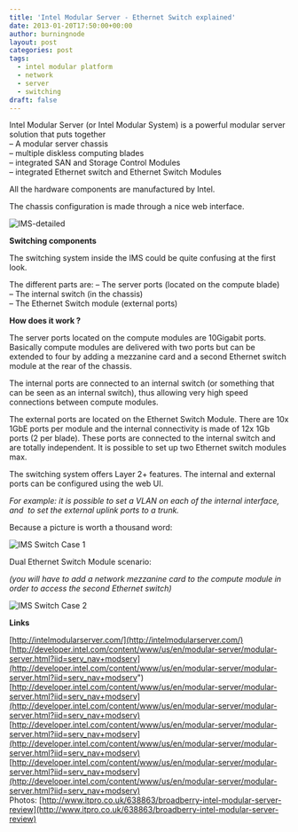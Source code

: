 ```yaml
---
title: 'Intel Modular Server - Ethernet Switch explained'
date: 2013-01-20T17:50:00+00:00
author: burningnode
layout: post
categories: post
tags:
  - intel modular platform
  - network
  - server
  - switching
draft: false
---
```

Intel Modular Server (or Intel Modular System) is a powerful modular server solution that puts together  
&#8211; A modular server chassis  
&#8211; multiple diskless computing blades  
&#8211; integrated SAN and Storage Control Modules  
&#8211; integrated Ethernet switch and Ethernet Switch Modules  

All the hardware components are manufactured by Intel.

The chassis configuration is made through a nice web interface.


![IMS-detailed](/IMS-detailed.jpg)  


**Switching components**

The switching system inside the IMS could be quite confusing at the first look.  

The different parts are:
&#8211; The server ports (located on the compute blade)  
&#8211; The internal switch (in the chassis)  
&#8211; The Ethernet Switch module (external ports)  


**How does it work ?**

The server ports located on the compute modules are 10Gigabit ports. Basically compute modules are delivered with two ports but can be extended to four by adding a mezzanine card and a second Ethernet switch module at the rear of the chassis.  

The internal ports are connected to an internal switch (or something that can be seen as an internal switch), thus allowing very high speed connections between compute modules.  

The external ports are located on the Ethernet Switch Module. There are 10x 1GbE ports per module and the internal connectivity is made of 12x 1Gb ports (2 per blade). These ports are connected to the internal switch and are totally independent. It is possible to set up two Ethernet switch modules max.  

The switching system offers Layer 2+ features. The internal and external ports can be configured using the web UI.  

_For example: it is possible to set a VLAN on each of the internal interface, and  to set the external uplink ports to a trunk._  

Because a picture is worth a thousand word: 

![IMS Switch Case 1](/IMS-sw-1.jpg)

Dual Ethernet Switch Module scenario:

_(you will have to add a network mezzanine card to the compute module in order to access the second Ethernet switch)_

![IMS Switch Case 2](/IMS-sw-2.jpg)


**Links**

[http://intelmodularserver.com/](http://intelmodularserver.com/)  
[http://developer.intel.com/content/www/us/en/modular-server/modular-server.html?iid=serv_nav+modserv](http://developer.intel.com/content/www/us/en/modular-server/modular-server.html?iid=serv_nav+modserv")  
[http://developer.intel.com/content/www/us/en/modular-server/modular-server.html?iid=serv_nav+modserv](http://developer.intel.com/content/www/us/en/modular-server/modular-server.html?iid=serv_nav+modserv)  
[http://developer.intel.com/content/www/us/en/modular-server/modular-server.html?iid=serv_nav+modserv](http://developer.intel.com/content/www/us/en/modular-server/modular-server.html?iid=serv_nav+modserv)  
[http://developer.intel.com/content/www/us/en/modular-server/modular-server.html?iid=serv_nav+modserv](http://developer.intel.com/content/www/us/en/modular-server/modular-server.html?iid=serv_nav+modserv)  
Photos: [http://www.itpro.co.uk/638863/broadberry-intel-modular-server-review](http://www.itpro.co.uk/638863/broadberry-intel-modular-server-review)  